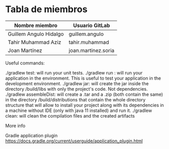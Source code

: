 # Tabla de miembros

| Nombre miembro | Usuario GitLab      |
| ------------------------- |---------------------|
| Guillem Angulo Hidalgo | guillem.angulo      |
| Tahir Muhammad Aziz | tahir.muhammad      |
| Joan Martínez | joan.martinez.soria |

Useful commands:


./gradlew test: will run your unit tests.
./gradlew run : will run your application in the environment. This is useful to test your application in the development environment.
./gradlew jar: will create the jar inside the directory <project root>/build/libs with only the project's code. Not dependencies.
./gradlew assembleDist: will create a .tar and a .zip (both contain the same) in the directory <project root>/build/distributions that contain
the whole directory structure that will allow to install your project along with its dependencies in a machine without IDE (only with java 11 installed) and run it.
./gradlew clean: will clean the compilation files and the created artifacts


More info


Gradle application plugin
https://docs.gradle.org/current/userguide/application_plugin.html
